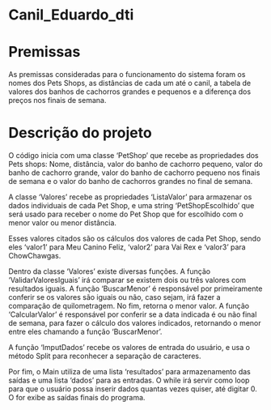 # Canil_Eduardo_dti

# Premissas 

As premissas consideradas para o funcionamento do sistema foram os nomes dos Pets Shops, as distâncias de cada um até o canil, a tabela de valores dos banhos de cachorros grandes e pequenos e a diferença dos preços nos finais de semana. 

 
# Descrição do projeto 

O código inicia com uma classe ‘PetShop’ que recebe as propriedades dos Pets shops: Nome, distância, valor do banho de cachorro pequeno, valor do banho de cachorro grande, valor do banho de cachorro pequeno nos finais de semana e o valor do banho de cachorros grandes no final de semana. 

A classe ‘Valores’ recebe as propriedades ‘ListaValor’ para armazenar os dados individuais de cada Pet Shop, e uma string ‘PetShopEscolhido’ que será usado para receber o nome do Pet Shop que for escolhido com o menor valor ou menor distância.  

Esses valores citados são os cálculos dos valores de cada Pet Shop, sendo eles ‘valor1’ para Meu Canino Feliz, ‘valor2’ para Vai Rex e ‘valor3’ para ChowChawgas. 

Dentro da classe ‘Valores’ existe diversas funções. A função ‘ValidarValoresIguais’ irá comparar se existem dois ou três valores com resultados iguais. A função ‘BuscarMenor’ é responsável por primeiramente conferir se os valores são iguais ou não, caso sejam, irá fazer a comparação de quilometragem. No fim, retorna o menor valor. A função ‘CalcularValor’ é responsável por conferir se a data indicada é ou não final de semana, para fazer o cálculo dos valores indicados, retornando o menor entre eles chamando a função ‘BuscarMenor’. 

A função ‘ImputDados’ recebe os valores de entrada do usuário, e usa o método Split para reconhecer a separação de caracteres. 

Por fim, o Main utiliza de uma lista ‘resultados’ para armazenamento das saídas e uma lista ‘dados’ para as entradas. O while irá servir como loop para que o usuário possa inserir dados quantas vezes quiser, até digitar 0. O for exibe as saídas finais do programa. 
